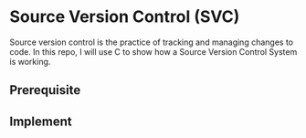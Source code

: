 # Source Version Control (SVC)
Source version control is the practice of tracking and managing changes to code. In this repo, I will use C to show how a Source Version Control System is working.

## Prerequisite

## Implement
